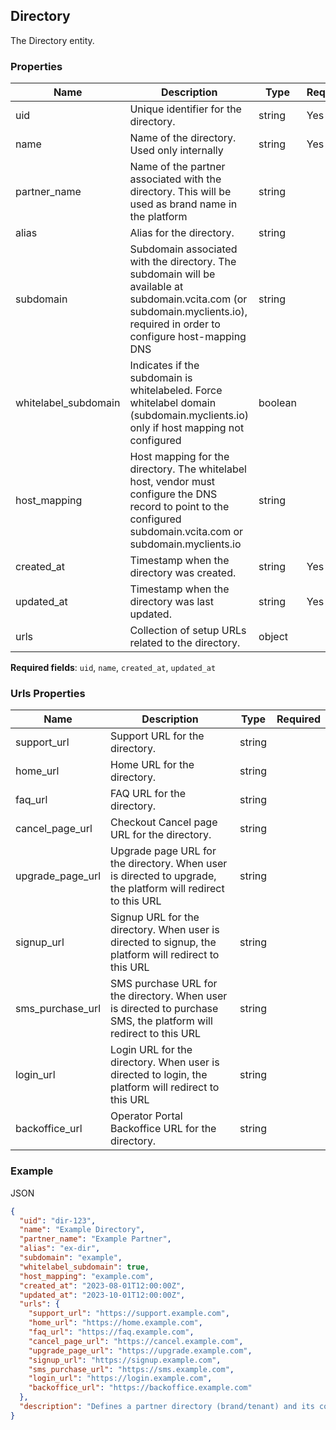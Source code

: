 ## Directory

The Directory entity.

### Properties

| Name | Description | Type | Required |
| --- | --- | --- | --- |
| uid | Unique identifier for the directory. | string | Yes |
| name | Name of the directory. Used only internally | string | Yes |
| partner_name | Name of the partner associated with the directory. This will be used as brand name in the platform | string |  |
| alias | Alias for the directory. | string |  |
| subdomain | Subdomain associated with the directory. The subdomain will be available at subdomain.vcita.com (or subdomain.myclients.io), required in order to configure host-mapping DNS | string |  |
| whitelabel_subdomain | Indicates if the subdomain is whitelabeled. Force whitelabel domain (subdomain.myclients.io) only if host mapping not configured  | boolean |  |
| host_mapping | Host mapping for the directory. The whitelabel host, vendor must configure the DNS record to point to the configured subdomain.vcita.com or subdomain.myclients.io | string |  |
| created_at | Timestamp when the directory was created. | string | Yes |
| updated_at | Timestamp when the directory was last updated. | string | Yes |
| urls | Collection of setup URLs related to the directory. | object |  |

**Required fields**: `uid`, `name`, `created_at`, `updated_at`

### Urls Properties

| Name | Description | Type | Required |
| --- | --- | --- | --- |
| support_url | Support URL for the directory. | string |  |
| home_url | Home URL for the directory. | string |  |
| faq_url | FAQ URL for the directory. | string |  |
| cancel_page_url | Checkout Cancel page URL for the directory. | string |  |
| upgrade_page_url | Upgrade page URL for the directory. When user is directed to upgrade, the platform will redirect to this URL | string |  |
| signup_url | Signup URL for the directory. When user is directed to signup, the platform will redirect to this URL | string |  |
| sms_purchase_url | SMS purchase URL for the directory. When user is directed to purchase SMS, the platform will redirect to this URL | string |  |
| login_url | Login URL for the directory. When user is directed to login, the platform will redirect to this URL | string |  |
| backoffice_url | Operator Portal Backoffice URL for the directory. | string |  |

### Example

JSON

```json
{
  "uid": "dir-123",
  "name": "Example Directory",
  "partner_name": "Example Partner",
  "alias": "ex-dir",
  "subdomain": "example",
  "whitelabel_subdomain": true,
  "host_mapping": "example.com",
  "created_at": "2023-08-01T12:00:00Z",
  "updated_at": "2023-10-01T12:00:00Z",
  "urls": {
    "support_url": "https://support.example.com",
    "home_url": "https://home.example.com",
    "faq_url": "https://faq.example.com",
    "cancel_page_url": "https://cancel.example.com",
    "upgrade_page_url": "https://upgrade.example.com",
    "signup_url": "https://signup.example.com",
    "sms_purchase_url": "https://sms.example.com",
    "login_url": "https://login.example.com",
    "backoffice_url": "https://backoffice.example.com"
  },
  "description": "Defines a partner directory (brand/tenant) and its core configuration and URLs."
}
```